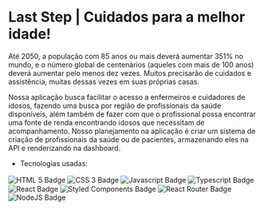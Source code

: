 # Last Step | Cuidados para a melhor idade!

Até 2050, a população com 85 anos ou mais deverá aumentar 351% no mundo, e o número global de centenários (aqueles com mais de 100 anos) deverá aumentar pelo menos dez vezes. Muitos precisarão de cuidados e assistência, muitas dessas vezes em suas próprias casas. 

Nossa aplicação busca facilitar o acesso a enfermeiros e cuidadores de idosos, fazendo uma busca por região de profissionais da saúde disponíveis, além também de fazer com que o profissional possa encontrar uma fonte de renda encontrando idosos que necessitam de acompanhamento. Nosso planejamento na aplicação é criar um sistema de criação de profissionais da saúde ou de pacientes, armazenando eles na API e renderizando na dashboard.

- Tecnologias usadas: 
<div style="display: inline_block">
    <img align="center" src="https://img.shields.io/badge/HTML5-E34F26?style=for-the-badge&logo=html5&logoColor=white" alt="HTML 5 Badge">
    <img align="center" src="https://img.shields.io/badge/CSS3-1572B6?style=for-the-badge&logo=css3&logoColor=white" alt="CSS 3 Badge">
    <img align="center" src="https://img.shields.io/badge/JavaScript-F7DF1E?style=for-the-badge&logo=javascript&logoColor=black" alt="Javascript Badge">
    <img align="center" src="https://img.shields.io/badge/TypeScript-007ACC?style=for-the-badge&logo=typescript&logoColor=white" alt="Typescript Badge">
    <img align="center" src="https://img.shields.io/badge/React-20232A?style=for-the-badge&logo=react&logoColor=61DAFB" alt="React Badge">
    <img align="center" src="https://img.shields.io/badge/styled--components-DB7093?style=for-the-badge&logo=styled-components&logoColor=white" alt="Styled Components Badge">
    <img align="center" src="https://img.shields.io/badge/React_Router-CA4245?style=for-the-badge&logo=react-router&logoColor=white" alt="React Router Badge">
    <img align="center" src="https://img.shields.io/badge/Node.js-43853D?style=for-the-badge&logo=node.js&logoColor=white" alt="NodeJS Badge">
</div>
